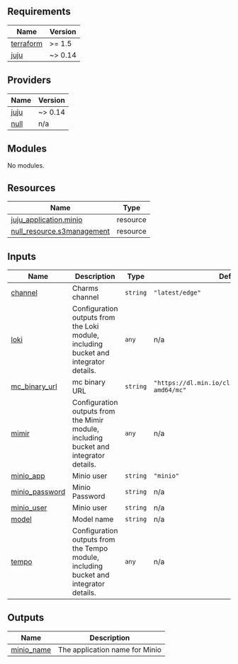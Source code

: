 <!-- BEGIN_TF_DOCS -->
## Requirements

| Name | Version |
|------|---------|
| <a name="requirement_terraform"></a> [terraform](#requirement\_terraform) | >= 1.5 |
| <a name="requirement_juju"></a> [juju](#requirement\_juju) | ~> 0.14 |

## Providers

| Name | Version |
|------|---------|
| <a name="provider_juju"></a> [juju](#provider\_juju) | ~> 0.14 |
| <a name="provider_null"></a> [null](#provider\_null) | n/a |

## Modules

No modules.

## Resources

| Name | Type |
|------|------|
| [juju_application.minio](https://registry.terraform.io/providers/juju/juju/latest/docs/resources/application) | resource |
| [null_resource.s3management](https://registry.terraform.io/providers/hashicorp/null/latest/docs/resources/resource) | resource |

## Inputs

| Name | Description | Type | Default | Required |
|------|-------------|------|---------|:--------:|
| <a name="input_channel"></a> [channel](#input\_channel) | Charms channel | `string` | `"latest/edge"` | no |
| <a name="input_loki"></a> [loki](#input\_loki) | Configuration outputs from the Loki module, including bucket and integrator details. | `any` | n/a | yes |
| <a name="input_mc_binary_url"></a> [mc\_binary\_url](#input\_mc\_binary\_url) | mc binary URL | `string` | `"https://dl.min.io/client/mc/release/linux-amd64/mc"` | no |
| <a name="input_mimir"></a> [mimir](#input\_mimir) | Configuration outputs from the Mimir module, including bucket and integrator details. | `any` | n/a | yes |
| <a name="input_minio_app"></a> [minio\_app](#input\_minio\_app) | Minio user | `string` | `"minio"` | no |
| <a name="input_minio_password"></a> [minio\_password](#input\_minio\_password) | Minio Password | `string` | n/a | yes |
| <a name="input_minio_user"></a> [minio\_user](#input\_minio\_user) | Minio user | `string` | n/a | yes |
| <a name="input_model"></a> [model](#input\_model) | Model name | `string` | n/a | yes |
| <a name="input_tempo"></a> [tempo](#input\_tempo) | Configuration outputs from the Tempo module, including bucket and integrator details. | `any` | n/a | yes |

## Outputs

| Name | Description |
|------|-------------|
| <a name="output_minio_name"></a> [minio\_name](#output\_minio\_name) | The application name for Minio |
<!-- END_TF_DOCS -->
